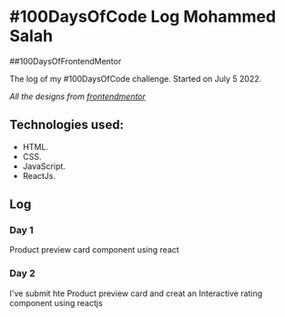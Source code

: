 # #100DaysOfCode Log Mohammed Salah

##100DaysOfFrontendMentor

The log of my #100DaysOfCode challenge. Started on July 5 2022.

_All the designs from [frontendmentor](https://www.frontendmentor.io/)_

## Technologies used:

- HTML.
- CSS.
- JavaScript.
- ReactJs.

## Log

### Day 1

Product preview card component using react

### Day 2
I've submit hte Product preview card and creat an Interactive rating component using reactjs
